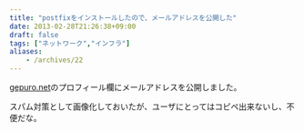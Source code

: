 ```yaml
---
title: "postfixをインストールしたので、メールアドレスを公開した"
date: 2013-02-28T21:26:38+09:00
draft: false
tags: ["ネットワーク","インフラ"]
aliases:
    - /archives/22
---
```


[gepuro.net](http://gepuro.net)のプロフィール欄にメールアドレスを公開しました。

スパム対策として画像化しておいたが、ユーザにとってはコピペ出来ないし、不便だな。

